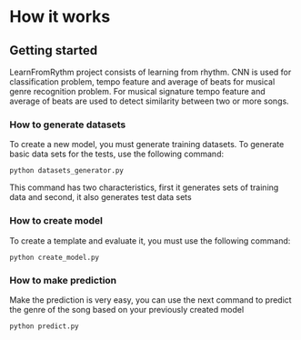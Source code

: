 # How it works

## Getting started
LearnFromRythm project consists of learning from rhythm.  CNN is used for classification problem, 
tempo feature and average of beats for musical genre recognition problem.
For musical signature  tempo feature and average of beats are used to detect similarity 
between two or more songs. 

### How to generate datasets
To create a new model, you must generate training datasets.
To generate basic data sets for the tests, use the following command:

```
python datasets_generator.py
```
This command has two characteristics, first it generates sets of training data and
second, it also generates test data sets

### How to create model
To create a template and evaluate it, you must use the following command:

```
python create_model.py
```

### How to make prediction
Make the prediction is very easy, you can use the next
command to predict the genre of the song based on your previously created model

```
python predict.py
```
